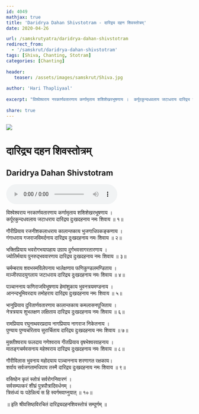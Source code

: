 ```yaml
---    
id: 4049    
mathjax: true    
title: 'Daridrya Dahan Shivstotram - दारिद्र्य दहन शिवस्तोत्रम्'    
date: 2020-04-26    

url: /samskrutyatra/daridrya-dahan-shivstotram
redirect_from: 
  - '/samskrut/daridrya-dahan-shivstotram'
tags: [Shiva, Chanting, Stotram]    
categories: [Chanting]   
    
header:    
   teaser: /assets/images/samskrut/Shiva.jpg    
    
author: 'Hari Thapliyaal'    
    
excerpt: "विश्वेश्वराय नरकार्णवतारणाय कर्णामृताय शशिशेखरभूषणाय ।  कर्पूरकुन्दधवलाय जटाधराय दारिद्र्य दुःखदहनाय नमः शिवाय ॥ "   
    
share: true    
---    
```

    
![](/assets/images/samskrut/Shiva.jpg)    
    
# दारिद्र्य दहन शिवस्तोत्रम्     
## Daridrya Dahan Shivstotram    
    
<audio controls>
  <source src="https://raw.githubusercontent.com/dasarpai/DAI-mp3/main/dasarpai-mp3/042-DaridryaDukhDahanShivStotram.mp3" type="audio/mp3">
  Your browser does not support the audio element.
</audio>     
    
    
    
विश्वेश्वराय नरकार्णवतारणाय कर्णामृताय शशिशेखरभूषणाय ।    
कर्पूरकुन्दधवलाय जटाधराय दारिद्र्य दुःखदहनाय नमः शिवाय ॥ १॥    
    
गौरीप्रियाय रजनीशकलाधराय कालान्तकाय भुजगाधिपकङ्कणाय ।    
गंगाधराय गजराजविमर्दनाय दारिद्र्य दुःखदहनाय नमः शिवाय ॥ २॥    
    
भक्तिप्रियाय भवरोगभयापहाय उग्राय दुर्गभवसागरतारणाय ।    
ज्योतिर्मयाय पुनरुद्भववारणाय दारिद्र्य दुःखदहनाय नमः शिवाय ॥ ३॥    
    
चर्मम्बराय शवभस्मविलेपनाय भालेक्षणाय फणिकुण्डलमण्डिताय ।    
मञ्जीरपादयुगलाय जटाधराय दारिद्र्य दुःखदहनाय नमः शिवाय ॥ ४॥    
    
पञ्चाननाय फणिराजविभूषणाय हेमांशुकाय भुवनत्रयमण्डनाय ।    
आनन्दभूमिवरदाय तमोहराय दारिद्र्य दुःखदहनाय नमः शिवाय ॥ ५॥    
    
भानुप्रियाय दुरितार्णवतारणाय कालान्तकाय कमलासनपूजिताय ।    
नेत्रत्रयाय शुभलक्षण लक्षिताय दारिद्र्य दुःखदहनाय नमः शिवाय ॥ ६॥    
    
रामप्रियाय रघुनाथवरप्रदाय नागप्रियाय नागराज निकेतनाय ।    
पुण्याय पुण्यचरिताय सुरार्चिताय दारिद्र्य दुःखदहनाय नमः शिवाय ॥ ७॥    
    
मुक्तीश्वराय फलदाय गणेश्वराय गीतप्रियाय वृषभेश्वरवाहनाय ।    
मातङ्गचर्मवसनाय महेश्वराय दारिद्र्य दुःखदहनाय नमः शिवाय ॥ ८॥    
    
गौरीविलास भुवनाय महोदयाय पञ्चाननाय शरणागत रक्षकाय।    
शर्वाय सर्वजगतामधिपाय तस्मै दारिद्र्य दुःखदहनाय नमः शिवाय ॥ ९॥    
    
वसिष्ठेन कृतं स्तोत्रं सर्वरोगनिवारणं ।    
सर्वसम्पत्करं शीघ्रं पुत्रपौत्रादिवर्धनम् ।    
त्रिसंध्यं यः पठेन्नित्यं स हि स्वर्गमवाप्नुयात् ॥ १०॥    
    
॥ इति श्रीवसिष्ठविरचितं दारिद्र्यदहनशिवस्तोत्रं सम्पूर्णम् ॥    
    
